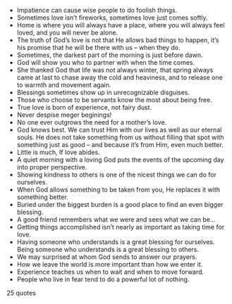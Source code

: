  - Impatience can cause wise people to do foolish things.
 - Sometimes love isn’t fireworks, sometimes love just comes softly.
 - Home is where you will always have a place, where you will always feel loved, and you will never be alone.
 - The truth of God’s love is not that He allows bad things to happen, it’s his promise that he will be there with us – when they do.
 - Sometimes, the darkest part of the morning is just before dawn.
 - God will show you who to partner with when the time comes.
 - She thanked God that life was not always winter, that spring always came at last to chase away the cold and heaviness, and to release one to warmth and movement again.
 - Blessings sometimes show up in unrecognizable disguises.
 - Those who choose to be servants know the most about being free.
 - True love is born of experience, not fairy dust.
 - Never despise meger beginings!
 - No one ever outgrows the need for a mother’s love.
 - God knows best. We can trust Him with our lives as well as our eternal souls. He does not take something from us without filling that spot with something just as good – and because it’s from Him, even much better.
 - Little is much, If love abides.
 - A quiet morning with a loving God puts the events of the upcoming day into proper perspective.
 - Showing kindness to others is one of the nicest things we can do for ourselves.
 - When God allows something to be taken from you, He replaces it with something better.
 - Buried under the biggest burden is a good place to find an even bigger blessing.
 - A good friend remembers what we were and sees what we can be...
 - Getting things accomplished isn’t nearly as important as taking time for love.
 - Having someone who understands is a great blessing for ourselves. Being someone who understands is a great blessing to others.
 - We may surprised at whom God sends to answer our prayers.
 - How we leave the world is more important than how we enter it.
 - Experience teaches us when to wait and when to move forward.
 - People who live in fear tend to do a powerful lot of nothing.

25 quotes
